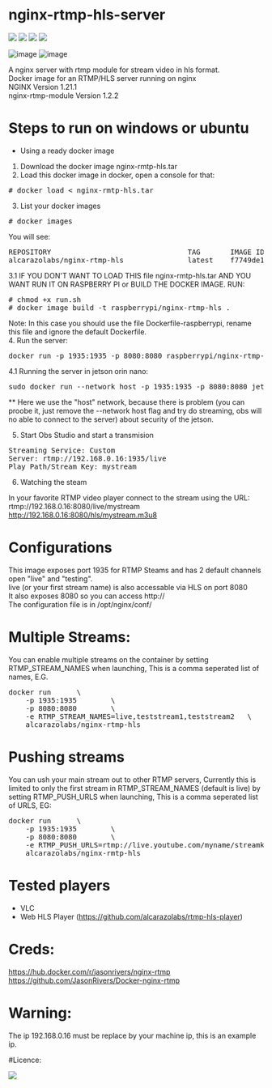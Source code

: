 # nginx-rtmp-hls-server

<img src="https://img.shields.io/badge/Docker-2CA5E0?style=for-the-badge&logo=docker&logoColor=white">
<img src="https://img.shields.io/badge/Raspberry%20Pi-A22846?style=for-the-badge&logo=Raspberry%20Pi&logoColor=white">
<img src="https://img.shields.io/badge/Ubuntu-E95420?style=for-the-badge&logo=ubuntu&logoColor=white">
<img src="https://img.shields.io/badge/Nginx-009639?style=for-the-badge&logo=nginx&logoColor=white">

![image]({https://img.shields.io/badge/Nginx-009639?style=for-the-badge&logo=nginx&logoColor=white})
![image]({https://img.shields.io/badge/Nginx-009639?style=for-the-badge&logo=nginx&logoColor=white})

A nginx server with rtmp module for stream video in hls format.<br>
Docker image for an RTMP/HLS server running on nginx<br>
NGINX Version 1.21.1<br>
nginx-rtmp-module Version 1.2.2
<br>
# Steps to run on windows or ubuntu
* Using a ready docker image
1. Download the docker image nginx-rmtp-hls.tar
2. Load this docker image in docker, open a console for that:
<pre>
# docker load < nginx-rmtp-hls.tar
</pre>
3. List your docker images
<pre>
# docker images
</pre>
You will see:
<pre>
REPOSITORY                                TAG       IMAGE ID       CREATED          SIZE
alcarazolabs/nginx-rtmp-hls               latest    f7749de13327   2 minutes ago   17.3MB
</pre>
3.1 IF YOU DON'T WANT TO LOAD THIS file nginx-rmtp-hls.tar AND YOU WANT RUN IT ON RASPBERRY PI or BUILD THE DOCKER IMAGE. RUN:
<pre>
# chmod +x run.sh
# docker image build -t raspberrypi/nginx-rtmp-hls .
</pre>
Note: In this case you should use the file Dockerfile-raspberrypi, rename this file and ignore the default Dockerfile.
<br>
4. Run the server:
<pre>
docker run -p 1935:1935 -p 8080:8080 raspberrypi/nginx-rtmp-hls
</pre>

4.1 Running the server in jetson orin nano:
<pre>
sudo docker run --network host -p 1935:1935 -p 8080:8080 jetson/nginx-rtmp-hls 
</pre>
** Here we use the "host" network, because there is problem (you can proobe it, just remove the --network host flag and try do streaming, obs will no able to connect to the server)
about  security of the jetson.


5. Start Obs Studio and start a transmision
<pre>
Streaming Service: Custom
Server: rtmp://192.168.0.16:1935/live
Play Path/Stream Key: mystream
</pre>

6. Watching the steam

In your favorite RTMP video player connect to the stream using the URL: <br>
rtmp://192.168.0.16:8080/live/mystream<br>
http://192.168.0.16:8080/hls/mystream.m3u8

# Configurations
This image exposes port 1935 for RTMP Steams and has 2 default channels open "live" and "testing".<br>
live (or your first stream name) is also accessable via HLS on port 8080<br>
It also exposes 8080 so you can access http://<br>
The configuration file is in /opt/nginx/conf/<br>

# Multiple Streams:
You can enable multiple streams on the container by setting RTMP_STREAM_NAMES when launching, This is a comma seperated list of names, E.G.
<pre>
docker run      \
    -p 1935:1935        \
    -p 8080:8080        \
    -e RTMP_STREAM_NAMES=live,teststream1,teststream2   \
    alcarazolabs/nginx-rtmp-hls
</pre>

# Pushing streams
You can ush your main stream out to other RTMP servers, Currently this is limited to only the first stream in RTMP_STREAM_NAMES (default is live) by setting RTMP_PUSH_URLS when launching, This is a comma seperated list of URLS, EG:
<pre>
docker run      \
    -p 1935:1935        \
    -p 8080:8080        \
    -e RTMP_PUSH_URLS=rtmp://live.youtube.com/myname/streamkey,rtmp://live.twitch.tv/app/streamkey
    alcarazolabs/nginx-rmtp-hls
</pre>

# Tested players
* VLC
* Web HLS Player (https://github.com/alcarazolabs/rtmp-hls-player)

# Creds:
https://hub.docker.com/r/jasonrivers/nginx-rtmp<br>
https://github.com/JasonRivers/Docker-nginx-rtmp
# Warning:
The ip 192.168.0.16 must be replace by your machine ip, this is an example ip.

#Licence:

<img src="https://img.shields.io/badge/MIT-green?style=for-the-badge">
